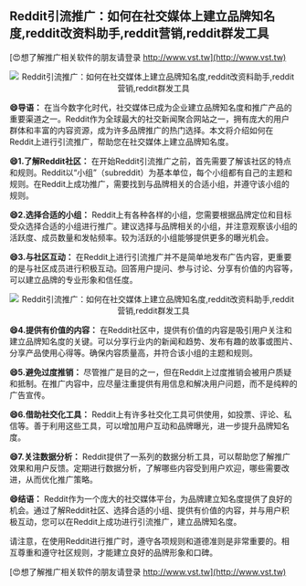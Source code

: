 ## **Reddit引流推广：如何在社交媒体上建立品牌知名度,reddit改资料助手,reddit营销,reddit群发工具**

[😍想了解推广相关软件的朋友请登录 http://www.vst.tw](http://www.vst.tw)

 <center><img src="https://vst.tw/MP4/tuiguang/png/5.png" alt="Reddit引流推广：如何在社交媒体上建立品牌知名度,reddit改资料助手,reddit营销,reddit群发工具"></center>

**😄导语：**
在当今数字化时代，社交媒体已成为企业建立品牌知名度和推广产品的重要渠道之一。Reddit作为全球最大的社交新闻聚合网站之一，拥有庞大的用户群体和丰富的内容资源，成为许多品牌推广的热门选择。本文将介绍如何在Reddit上进行引流推广，帮助您在社交媒体上建立品牌知名度。

**😄1.了解Reddit社区：**
在开始Reddit引流推广之前，首先需要了解该社区的特点和规则。Reddit以“小组”（subreddit）为基本单位，每个小组都有自己的主题和规则。在Reddit上成功推广，需要找到与品牌相关的合适小组，并遵守该小组的规则。

**😄2.选择合适的小组：**
Reddit上有各种各样的小组，您需要根据品牌定位和目标受众选择合适的小组进行推广。建议选择与品牌相关的小组，并注意观察该小组的活跃度、成员数量和发帖频率。较为活跃的小组能够提供更多的曝光机会。

**😄3.与社区互动：**
在Reddit上进行引流推广并不是简单地发布广告内容，更重要的是与社区成员进行积极互动。回答用户提问、参与讨论、分享有价值的内容等，可以建立品牌的专业形象和信任度。

 <center><img src="https://vst.tw/MP4/tuiguang/png/0.png" alt="Reddit引流推广：如何在社交媒体上建立品牌知名度,reddit改资料助手,reddit营销,reddit群发工具"></center>

**😄4.提供有价值的内容：**
在Reddit社区中，提供有价值的内容是吸引用户关注和建立品牌知名度的关键。可以分享行业内的新闻和趋势、发布有趣的故事或图片、分享产品使用心得等。确保内容质量高，并符合该小组的主题和规则。

**😄5.避免过度推销：**
尽管推广是目的之一，但在Reddit上过度推销会被用户质疑和抵制。在推广内容中，应尽量注重提供有用信息和解决用户问题，而不是纯粹的广告宣传。

**😄6.借助社交化工具：**
Reddit上有许多社交化工具可供使用，如投票、评论、私信等。善于利用这些工具，可以增加用户互动和品牌曝光，进一步提升品牌知名度。

**😄7.关注数据分析：**
Reddit提供了一系列的数据分析工具，可以帮助您了解推广效果和用户反馈。定期进行数据分析，了解哪些内容受到用户欢迎，哪些需要改进，从而优化推广策略。

**😄结语：**
Reddit作为一个庞大的社交媒体平台，为品牌建立知名度提供了良好的机会。通过了解Reddit社区、选择合适的小组、提供有价值的内容，并与用户积极互动，您可以在Reddit上成功进行引流推广，建立品牌知名度。

请注意，在使用Reddit进行推广时，遵守各项规则和道德准则是非常重要的。相互尊重和遵守社区规则，才能建立良好的品牌形象和口碑。

[😍想了解推广相关软件的朋友请登录 http://www.vst.tw](http://www.vst.tw)



